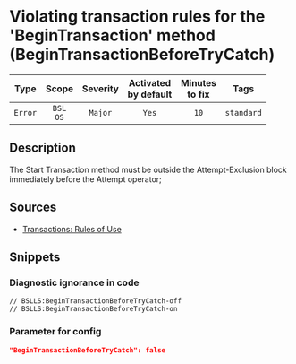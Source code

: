 # Violating transaction rules for the 'BeginTransaction' method (BeginTransactionBeforeTryCatch)

| Type | Scope | Severity | Activated<br/>by default | Minutes<br/>to fix | Tags |
| :-: | :-: | :-: | :-: | :-: | :-: |
| `Error` | `BSL`<br/>`OS` | `Major` | `Yes` | `10` | `standard` |

<!-- Блоки выше заполняются автоматически, не трогать -->
## Description

The Start Transaction method must be outside the Attempt-Exclusion block immediately before the Attempt operator;

## Sources

- [Transactions: Rules of Use](https://its.1c.ru/db/v8std/content/783/hdoc/_top/)

## Snippets

<!-- Блоки ниже заполняются автоматически, не трогать -->
### Diagnostic ignorance in code

```bsl
// BSLLS:BeginTransactionBeforeTryCatch-off
// BSLLS:BeginTransactionBeforeTryCatch-on
```

### Parameter for config

```json
"BeginTransactionBeforeTryCatch": false
```
